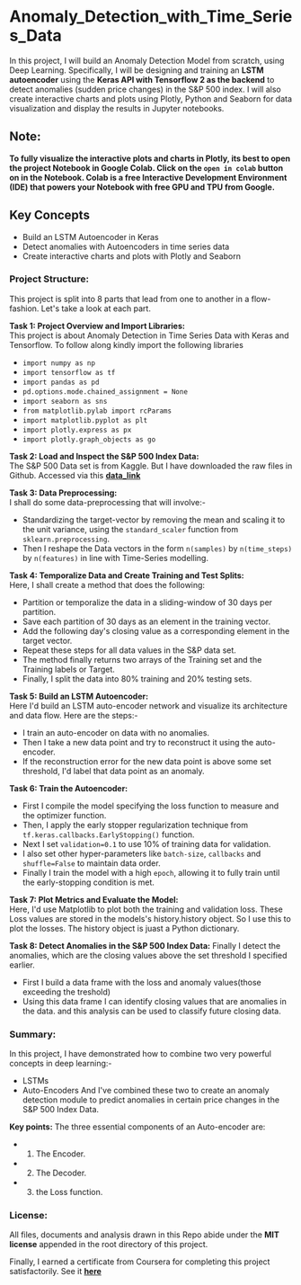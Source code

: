 # Anomaly_Detection_with_Time_Series_Data
In this project, I will build an Anomaly Detection Model from scratch, using Deep Learning. Specifically, I will be designing and training an **LSTM autoencoder** using the **Keras API with Tensorflow 2 as the backend** to detect anomalies (sudden price changes) in the S&P 500 index. I will also create interactive charts and plots using Plotly, Python and Seaborn for data visualization and display the results in Jupyter notebooks.

## Note:
**To fully visualize the interactive plots and charts in Plotly, its best to open the project Notebook in Google Colab.
Click on the `open in colab` button on in the Notebook. Colab is a free Interactive Development Environment (IDE) that powers your Notebook with free GPU and TPU from Google.**

## Key Concepts
* Build an LSTM Autoencoder in Keras
* Detect anomalies with Autoencoders in time series data
* Create interactive charts and plots with Plotly and Seaborn

### Project Structure:
This project is split into 8 parts that lead from one to another in a flow-fashion. Let's take a look at each part.

**Task 1: Project Overview and Import Libraries:**<br>
This project is about Anomaly Detection in Time Series Data with Keras and Tensorflow. To follow along kindly import the following libraries
* `import numpy as np`
* `import tensorflow as tf`
* `import pandas as pd`
* `pd.options.mode.chained_assignment = None`
* `import seaborn as sns`
* `from matplotlib.pylab import rcParams`
* `import matplotlib.pyplot as plt`
* `import plotly.express as px`
* `import plotly.graph_objects as go`

**Task 2: Load and Inspect the S&P 500 Index Data:**<br>
The S&P 500 Data set is from Kaggle. But I have downloaded the raw files in Github. Accessed via this [**data_link**](https://raw.githubusercontent.com/Lawrence-Krukrubo/Anomaly_Detection_in_Time_Series_Data_with_Keras/master/spx.csv)

**Task 3: Data Preprocessing:**<br>
I shall do some data-preprocessing that will involve:-
* Standardizing the target-vector by removing the mean and scaling it to the unit variance, using the `standard_scaler` function from `sklearn.preprocessing`.
* Then I reshape the Data vectors in the form `n(samples)` by `n(time_steps)` by `n(features)` in line with Time-Series modelling.

**Task 4: Temporalize Data and Create Training and Test Splits:**<br>
Here, I shall create a method that does the following:
* Partition or temporalize the data in a sliding-window of 30 days per partition.
* Save each partition of 30 days as an element in the training vector.
* Add the following day's closing value as a corresponding element in the target vector.
* Repeat these steps for all data values in the S&P data set.
* The method finally returns two arrays of the Training set and the Training labels or Target.
* Finally, I split the data into 80% training and 20% testing sets.

**Task 5: Build an LSTM Autoencoder:**<br>
Here I'd build an LSTM auto-encoder network and visualize its architecture and data flow. Here are the steps:-
* I train an auto-encoder on data with no anomalies.
* Then I take a new data point and try to reconstruct it using the auto-encoder.
* If the reconstruction error for the new data point is above some set threshold, I'd label that data point as an anomaly.

**Task 6: Train the Autoencoder:**<br>
* First I compile the model specifying the loss function to measure and the optimizer function.
* Then, I apply the early stopper regularization technique from `tf.keras.callbacks.EarlyStopping()` function.
* Next I set `validation=0.1` to use 10% of training data for validation.
* I also set other hyper-parameters like `batch-size`, `callbacks` and `shuffle=False` to maintain data order.
* Finally I train the model with a high `epoch`, allowing it to fully train until the early-stopping condition is met.

**Task 7: Plot Metrics and Evaluate the Model:**<br>
Here, I'd use Matplotlib to plot both the training and validation loss. These Loss values are stored in the models's history.history object. So I use this to plot the losses. The history object is juast a Python dictionary.

**Task 8: Detect Anomalies in the S&P 500 Index Data:**
Finally I detect the anomalies, which are the closing values above the set threshold I specified earlier.
* First I build a data frame with the loss and anomaly values(those exceeding the treshold)
* Using this data frame I can identify closing values that are anomalies in the data. and this analysis can be used to classify future closing data.

### Summary:
In this project, I have demonstrated how to combine two very powerful concepts in deep learning:-
* LSTMs
* Auto-Encoders 
And I've combined these two to create an anomaly detection module to predict anomalies in certain price changes in the S&P 500 Index Data.

**Key points:**
The three essential components of an Auto-encoder are: 
* 1. The Encoder. 
* 2. The Decoder.
* 3. the Loss function.

### License:
All files, documents and analysis drawn in this Repo abide under the **MIT license** appended in the root directory of this project.

Finally, I earned a certificate from Coursera for completing this project satisfactorily. See it [**here**](https://coursera.org/share/2f40a928ab2ad329c623dc438d4050ab)


